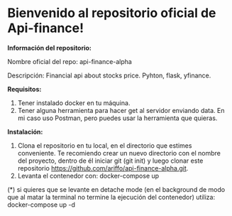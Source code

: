 # Bienvenido al repositorio oficial de Api-finance!

**Información del repositorio:**

Nombre oficial del repo: api-finance-alpha

Descripción: Financial api about stocks price. Pyhton, flask, yfinance.

**Requisitos:**
1. Tener instalado docker en tu máquina.
2. Tener alguna herramienta para hacer get al servidor enviando data. En mi caso uso Postman, pero puedes usar la herramienta que quieras.

**Instalación:**
1. Clona el repositorio en tu local, en el directorio que estimes conveniente. Te recomiendo crear un nuevo directorio con el nombre del proyecto,
dentro de él iniciar git (git init) y luego clonar este repositorio https://github.com/ariffo/api-finance-alpha.git.
2. Levanta el contenedor con: 
      docker-compose up
      
(*) si quieres que se levante en detache mode (en el background de modo que al matar la terminal no termine la ejecución del contenedor) utiliza:
      docker-compose up -d

